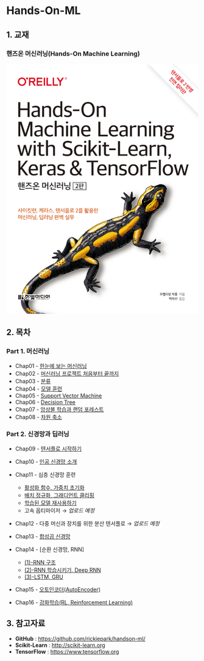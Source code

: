 # Hands-On-ML
## 1. 교재

### 핸즈온 머신러닝(Hands-On Machine Learning)

![](./cover.PNG)

## 2. 목차

### Part 1. 머신러닝
- Chap01 - [한눈에 보는 머신러닝](https://github.com/ExcelsiorCJH/Hands-On-ML/blob/master/Chap01-The_Machine_Learning_Landscape/Chap01-ML_Intro.pdf)
- Chap02 - [머신러닝 프로젝트 처음부터 끝까지](https://github.com/ExcelsiorCJH/Hands-On-ML/blob/master/Chap02-End_to_End_ML_Project/Chap02-End_to_End_ML_Project.ipynb)
- Chap03 - [분류](https://github.com/ExcelsiorCJH/Hands-On-ML/blob/master/Chap03-Classification/Chap03-Classification.ipynb)
- Chap04 - [모델 훈련](https://github.com/ExcelsiorCJH/Hands-On-ML/blob/master/Chap04-Training_Models/Chap04-Training_Models.ipynb)
- Chap05 - [Support Vector Machine](https://github.com/ExcelsiorCJH/Hands-On-ML/blob/master/Chap05-SVM/Chap05-SVM.ipynb)
- Chap06 - [Decision Tree](https://github.com/ExcelsiorCJH/Hands-On-ML/blob/master/Chap06-Decision_Tree/Chap06-Decision_Tree.ipynb)
- Chap07 - [앙상블 학습과 랜덤 포레스트](https://github.com/ExcelsiorCJH/Hands-On-ML/blob/master/Chap07-Ensemble_Learning_and_Random_Forests/Chap07-Ensemble_Learning_and_Random_Forests.ipynb)
- Chap08 - [차원 축소](https://github.com/ExcelsiorCJH/Hands-On-ML/blob/master/Chap08-Dimensionality_Reduction/Chap08-Dimensionality_Reduction.ipynb)

### Part 2. 신경망과 딥러닝
- Chap09 - [텐서플로 시작하기](https://github.com/ExcelsiorCJH/Hands-On-ML/tree/master/Chap09-Up_and_Running_with_TensorFlow)
- Chap10 - [인공 신경망 소개](https://github.com/ExcelsiorCJH/Hands-On-ML/blob/master/Chap10-Introduction_to_ANN/Chap10-Introduction_to_ANN.ipynb)
- Chap11 - 심층 신경망 훈련
  - [활성화 함수, 가중치 초기화](https://github.com/ExcelsiorCJH/Hands-On-ML/blob/master/Chap11-Training_DNN/Chap11_1-Training_DNN.ipynb)
  - [배치 정규화, 그래디언트 클리핑](https://github.com/ExcelsiorCJH/Hands-On-ML/blob/master/Chap11-Training_DNN/Chap11_2-Training_DNN.ipynb)
  - [학습된 모델 재사용하기](https://github.com/ExcelsiorCJH/Hands-On-ML/blob/master/Chap11-Training_DNN/Chap11_3-Training_DNN.ipynb)
  - 고속 옵티마이저 → *업로드 예정*
- Chap12 - 다중 머신과 장치를 위한 분산 텐서플로 → *업로드 예정*
- Chap13 - [합성곱 신경망](https://github.com/ExcelsiorCJH/Hands-On-ML/blob/master/Chap13-Convolutional_Neural_Networks/Chap13-Convolutional_Neural_Networks.ipynb)
- Chap14 - [순환 신경망, RNN]
    - [(1)-RNN 구조](https://github.com/ExcelsiorCJH/Hands-On-ML/blob/master/Chap14-Recurrent_Neural_Networks/Chap14_1-Recurrent_Neural_Networks.ipynb)
    - [(2)-RNN 학습시키기, Deep RNN](https://github.com/ExcelsiorCJH/Hands-On-ML/blob/master/Chap14-Recurrent_Neural_Networks/Chap14_2-Recurrent_Neural_Networks.ipynb)
    - [(3)-LSTM, GRU](https://github.com/ExcelsiorCJH/Hands-On-ML/blob/master/Chap14-Recurrent_Neural_Networks/Chap14_3-Recurrent_Neural_Networks.ipynb)
  
- Chap15 - [오토인코더(AutoEncoder)](https://github.com/ExcelsiorCJH/Hands-On-ML/blob/master/Chap15-Autoencoders/Chap15-Autoencoders.ipynb)
- Chap16 - [강화학습(RL, Reinforcement Learning)](https://github.com/ExcelsiorCJH/Hands-On-ML/blob/master/Chap16-Reinforcement_Learning/Chap16-Reinforcement_Learning.ipynb)

## 3. 참고자료

- **GitHub** : https://github.com/rickiepark/handson-ml/
- **Scikit-Learn** : http://scikit-learn.org
- **TensorFlow** : https://www.tensorflow.org
